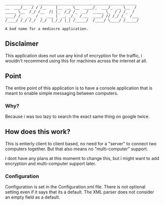 ```
_____________  _____________________________________________
__  ___/__  / / /__    |__  __ \__  ____/_  ___/_  __ \__  /
_____ \__  /_/ /__  /| |_  /_/ /_  __/  _____ \_  / / /_  /
____/ /_  __  / _  ___ |  _, _/_  /___  ____/ // /_/ /_  /___
/____/ /_/ /_/  /_/  |_/_/ |_| /_____/  /____/ \____/ /_____/

A bad name for a mediocre application.
```


## Disclaimer

This application does not use any kind of encryption for the traffic, i wouldn't recommend using this for machines across the internet at all.

## Point

The entire point of this application is to have a console application that is meant to enable simple messaging between computers.

### Why?

Because i was too lazy to search the exact same thing on google twice.

## How does this work?

This is entierly client to client based, no need for a "server" to connect two computers together. But that also means no "multi-computer" support.

I dont have any plans at this momemt to change this, but i might want to add encryption and multi-computer support later.

### Configuration

Configuration is set in the Configuration.xml file. There is not optional setting even if it says that its a default. The XML parser does not consider an empty field as a default.
